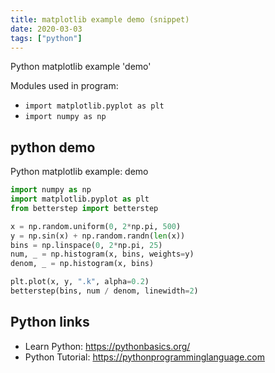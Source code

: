 ```yaml
---
title: matplotlib example demo (snippet)
date: 2020-03-03
tags: ["python"]
---
```

Python matplotlib example 'demo'


Modules used in program: 
* `import matplotlib.pyplot as plt`
* `import numpy as np`

## python demo

Python matplotlib example: demo

```python
import numpy as np
import matplotlib.pyplot as plt
from betterstep import betterstep

x = np.random.uniform(0, 2*np.pi, 500)
y = np.sin(x) + np.random.randn(len(x))
bins = np.linspace(0, 2*np.pi, 25)
num, _ = np.histogram(x, bins, weights=y)
denom, _ = np.histogram(x, bins)

plt.plot(x, y, ".k", alpha=0.2)
betterstep(bins, num / denom, linewidth=2)

```

## Python links

- Learn Python: https://pythonbasics.org/
- Python Tutorial: https://pythonprogramminglanguage.com
